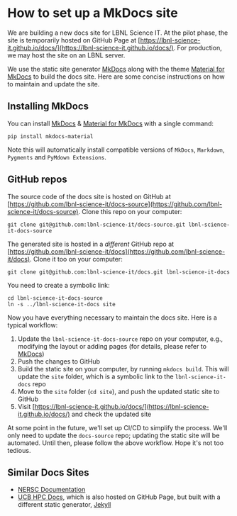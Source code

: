 # How to set up a MkDocs site

We are building a new docs site for LBNL Science IT. At the pilot phase, the site is temporarily hosted on GitHub Page at  [https://lbnl-science-it.github.io/docs/](https://lbnl-science-it.github.io/docs/). For production, we may host the site on an LBNL server.

We use the static site generator [MkDocs](https://www.mkdocs.org/) along with the theme [Material for MkDocs](https://squidfunk.github.io/mkdocs-material/) to build the docs site. Here are some concise instructions on how to maintain and update the site.

## Installing MkDocs

You can install [MkDocs](https://www.mkdocs.org/) & [Material for MkDocs](https://squidfunk.github.io/mkdocs-material/) with a single command:

```
pip install mkdocs-material
```

Note this will automatically install compatible versions of `MkDocs`, `Markdown`, `Pygments` and `PyMdown Extensions`.

## GitHub repos

The source code of the docs site is hosted on GitHub at [https://github.com/lbnl-science-it/docs-source](https://github.com/lbnl-science-it/docs-source). Clone this repo on your computer:

```
git clone git@github.com:lbnl-science-it/docs-source.git lbnl-science-it-docs-source
```

The generated site is hosted in a *different* GitHub repo at [https://github.com/lbnl-science-it/docs](https://github.com/lbnl-science-it/docs). Clone it too on your computer:

```
git clone git@github.com:lbnl-science-it/docs.git lbnl-science-it-docs
```

You need to create a symbolic link:

```
cd lbnl-science-it-docs-source
ln -s ../lbnl-science-it-docs site
```

Now you have everything necessary to maintain the docs site. Here is a typical workflow:

1. Update the `lbnl-science-it-docs-source` repo on your computer, e.g., modifying the layout or adding pages (for details, please refer to [MkDocs](https://www.mkdocs.org/))
2. Push the changes to GitHub
3. Build the static site on your computer, by running `mkdocs build`. This will update the `site` folder, which is a symbolic link to the `lbnl-science-it-docs` repo
4. Move to the `site` folder (`cd site`), and push the updated static site to GitHub
5. Visit [https://lbnl-science-it.github.io/docs/](https://lbnl-science-it.github.io/docs/) and check the updated site

At some point in the future, we'll set up CI/CD to simplify the process. We'll only need to update the `docs-source` repo; updating the static site will be automated. Until then, please follow the above workflow. Hope it's not too tedious. 

## Similar Docs Sites

* [NERSC Documentation](https://docs.nersc.gov/)
* [UCB HPC Docs](https://docs-research-it.berkeley.edu/services/high-performance-computing/), which is also hosted on GitHub Page, but built with a different static generator, [Jekyll](https://jekyllrb.com/)